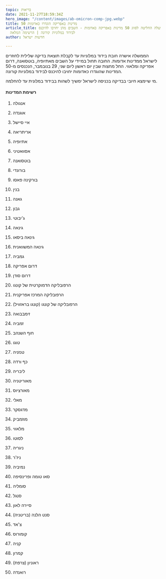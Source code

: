 ```yaml
---
topic: בריאות
date: 2021-11-27T18:59:34Z
hero_image: "/content/images/ab-omicron-comp-jpg.webp"
title: 50 מדינות באפריקה הוגדרו כאדומות
article_title: הממשלה החליטה לסווג 50 מדינות באפריקה כאדומות - השבים מהן יחויבו להיכנס
  לבידוד במלוניות קורונה | הרשימה המלאה
author: חדשות ישראל

---
```

הממשלה אישרה חובת בידוד במלוניות עד לקבלת תוצאת בדיקה שלילית לחוזרים לישראל ממדינות אדומות. החובה תחול במיידי על השבים מאתיופיה, בוטסואנה, דרום אפריקה ומלאווי. החל מחצות שבין יום ראשון ליום שני, 29 בנובמבר, הנכנסים מ-50 המדינות שהוגדרו כאדומות יחויבו להיכנס לבידוד במלוניות קורונה.

מי שיימצא חיובי בבדיקה בכניסה לישראל ימשיך לשהות בבידוד במלונית עד להחלמה.

#### רשימת המדינות

1) אנגולה

2) אוגנדה

3) איי סיישל

4) אריתריאה

5) אתיופיה

6) אסוואטיני

7) בוטסואנה

8) בורונדי

9) בורקינה פאסו

10) בנין

11) גאנה

12) גבון

13) ג'יבוטי

14) גינאה

15) גינאה ביסאו

16) גינאה המשוואנית

17) גמביה

18) דרום אפריקה

19) דרום סודן

20) הרפובליקה הדמוקרטית של קונגו

21) הרפובליקה המרכז אפריקנית

22) הרפובליקה של קונגו (קונגו בראזוויל)

23) זימבבואה

24) זמביה

25) חוף השנהב

26) טוגו

27) טנזניה

28) כף ורדה

29) ליבריה

30) מאוריטניה

31) מאורציוס

32) מאלי

33) מדגסקר

34) מוזמביק

35) מלאווי

36) לסוטו

37) ניגריה

38) ניז'ר

39) נמיביה

40) סאו טומה ופרינסיפה

41) סומליה

42) סנגל

43) סיירה לאון

44) סנט הלנה (בריטניה)

45) צ'אד

46) קומורוס

47) קניה

48) קמרון

49) ראוניון (צרפת)

50) רואנדה